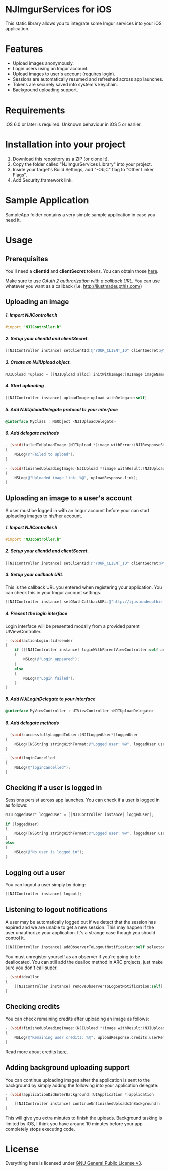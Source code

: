# NJImgurServices for iOS

This static library allows you to integrate some Imgur services into your iOS application.

# Features

- Upload images anonymously.
- Login users using an Imgur account.
- Upload images to user's account (requires login).
- Sessions are automatically resumed and refreshed across app launches.
- Tokens are securely saved into system's keychain.
- Background uploading support.

# Requirements

iOS 6.0 or later is required.
Unknown behaviour in iOS 5 or earlier.

# Installation into your project

1. Download this repository as a ZIP (or clone it).
2. Copy the folder called "NJImgurServices Library" into your project.
3. Inside your target's Build Settings, add "-ObjC" flag to "Other Linker Flags".
4. Add Security.framework link.

# Sample Application

SampleApp folder contains a very simple sample application in case you need it.

# Usage

## Prerequisites

You'll need a **clientId** and **clientSecret** tokens. You can obtain those [here](https://api.imgur.com/oauth2/addclient). 

Make sure to use *OAuth 2 authrorization with a callback URL*. You can use whatever you want as a callback (i.e. http://ijustmadeupthis.com/)

## Uploading an image

##### 1. Import NJIController.h

```objective-c
#import "NJIController.h"
```

##### 2. Setup your clientId and clientSecret.

```objective-c
[[NJIController instance] setClientId:@"YOUR_CLIENT_ID" clientSecret:@"YOUR_CLIENT_SECRET"];
```

##### 3. Create an NJIUpload object.

```objective-c
NJIUpload *upload = [[NJIUpload alloc] initWithImage:[UIImage imageNamed:@"imageToUpload.png"]];
```

##### 4. Start uploading

```objective-c
[[NJIController instance] uploadImage:upload withDelegate:self]
```

##### 5. Add NJIUploadDelegate protocol to your interface

```objective-c
@interface MyClass : NSObject <NJIUploadDelegate>
```

##### 6. Add delegate methods

```objective-c
- (void)failedToUploadImage:(NJIUpload *)image withError:(NJIResponseStatus)error
{
    NSLog(@"Failed to upload");
}

- (void)finishedUploadingImage:(NJIUpload *)image withResult:(NJIUploadImageResponse *)uploadResponse
{
    NSLog(@"Uploaded image link: %@", uploadResponse.link);
}
```

## Uploading an image to a user's account

A user must be logged in with an Imgur account before your can start uploading images to his/her account.

##### 1. Import NJIController.h

```objective-c
#import "NJIController.h"
```

##### 2. Setup your clientId and clientSecret.

```objective-c
[[NJIController instance] setClientId:@"YOUR_CLIENT_ID" clientSecret:@"YOUR_CLIENT_SECRET"];
```

##### 3. Setup your callback URL

This is the callback URL you entered when registering your application. You can check this in your Imgur account settings.

```objective-c
[[NJIController instance] setOAuthCallbackURL:@"http://ijustmadeupthis.com/"];
```

##### 4. Present the login interface

Login interface will be presented modally from a provided parent UIViewController.

```objective-c
- (void)actionLogin:(id)sender
{
    if ([[NJIController instance] loginWithParentViewController:self andDelegate:self])
    {
        NSLog(@"Login appeared");
    }
    else
    {
        NSLog(@"Login failed");
    }
}
```

##### 5. Add NJILoginDelegate to your interface

```objective-c
@interface MyViewController : UIViewController <NJIUploadDelegate>
```

##### 6. Add delegate methods

```objective-c
- (void)successfullyLoggedInUser:(NJILoggedUser*)loggedUser
{
    NSLog([NSString stringWithFormat:@"Logged user: %@", loggedUser.username]);
}

- (void)loginCancelled
{
    NSLog(@"loginCancelled");
}

```

## Checking if a user is logged in

Sessions persist across app launches. You can check if a user is logged in as follows:

```objective-c
NJILoggedUser* loggedUser = [[NJIController instance] loggedUser];
    
if (loggedUser)
{
    NSLog([NSString stringWithFormat:@"Logged user: %@", loggedUser.username]);
}
else
{
    NSLog(@"No user is logged in");
}
```

## Logging out a user

You can logout a user simply by doing:

```objective-c
[[NJIController instance] logout];
```

## Listening to logout notifications

A user may be automatically logged out if we detect that the session has expired and we are unable to get a new session. This may happen if the user unauthorize your application. It's a strange case though you should control it.

```objective-c
[[NJIController instance] addObserverToLogoutNotification:self selector:@selector(logoutNotification)];
```

You must unregister yourself as an observer if you're going to be deallocated. You can still add the dealloc method in ARC projects, just make sure you don't call super.

```objective-c
- (void)dealloc
{
    [[NJIController instance] removeObserverToLogoutNotification:self];
}
```

## Checking credits

You can check remaining credits after uploading an image as follows:

```objective-c
- (void)finishedUploadingImage:(NJIUpload *)image withResult:(NJIUploadImageResponse *)uploadResponse
{
    NSLog(@"Remaining user credits: %@", uploadResponse.credits.userRemaining);
}

```

Read more about credits [here](http://api.imgur.com/#limits).

## Adding background uploading support

You can continue uploading images after the application is sent to the background by simply adding the following into your application delegate:

```objective-c
- (void)applicationDidEnterBackground:(UIApplication *)application
{
    [[NJIController instance] continueUnfinishedUploadsInBackground];
}
```

This will give you extra minutes to finish the uploads. Background tasking is limited by iOS, I think you have around 10 minutes before your app completely stops executing code.

# License

Everything here is licensed under [GNU General Public License v3](http://www.gnu.org/licenses/gpl-3.0.html).
